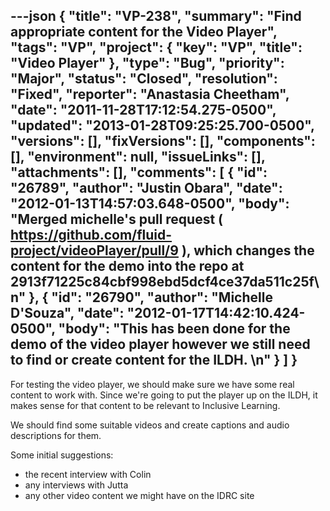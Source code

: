 ---json
{
  "title": "VP-238",
  "summary": "Find appropriate content for the Video Player",
  "tags": "VP",
  "project": {
    "key": "VP",
    "title": "Video Player"
  },
  "type": "Bug",
  "priority": "Major",
  "status": "Closed",
  "resolution": "Fixed",
  "reporter": "Anastasia Cheetham",
  "date": "2011-11-28T17:12:54.275-0500",
  "updated": "2013-01-28T09:25:25.700-0500",
  "versions": [],
  "fixVersions": [],
  "components": [],
  "environment": null,
  "issueLinks": [],
  "attachments": [],
  "comments": [
    {
      "id": "26789",
      "author": "Justin Obara",
      "date": "2012-01-13T14:57:03.648-0500",
      "body": "Merged michelle's pull request ( <https://github.com/fluid-project/videoPlayer/pull/9> ), which changes the content for the demo into the repo at 2913f71225c84cbf998ebd5dcf4ce37da511c25f\n"
    },
    {
      "id": "26790",
      "author": "Michelle D'Souza",
      "date": "2012-01-17T14:42:10.424-0500",
      "body": "This has been done for the demo of the video player however we still need to find or create content for the ILDH.&#x20;\n"
    }
  ]
}
---
For testing the video player, we should make sure we have some real content to work with. Since we're going to put the player up on the ILDH, it makes sense for that content to be relevant to Inclusive Learning.

We should find some suitable videos and create captions and audio descriptions for them.

Some initial suggestions:

* the recent interview with Colin
* any interviews with Jutta
* any other video content we might have on the IDRC site

        